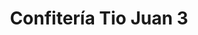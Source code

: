 ---
title: "Confitería Tio Juan 3"
url: /ciudad-autonoma-de-buenos-aires/confiteria-tio-juan-3/
shop: Bäckerei
---